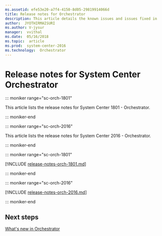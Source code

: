 ```yaml
---
ms.assetid: efe53e20-a7f4-4150-8d05-29819914066d
title: Release notes for Orchestrator
description: This article details the known issues and issues fixed in Orchestrator
author:  JYOTHIRMAISURI
ms.author: V-jysur
manager:  vvithal
ms.date:  05/16/2018
ms.topic:  article
ms.prod:  system-center-2016
ms.technology:  Orchestrator
---
```


# Release notes for System Center Orchestrator

::: moniker range="sc-orch-1801"

This article lists the release notes for System Center 1801 - Orchestrator.

::: moniker-end

::: moniker range="sc-orch-2016"

This article lists the release notes for System Center 2016 - Orchestrator.

::: moniker-end

::: moniker range="sc-orch-1801"

[!INCLUDE [release-notes-orch-1801.md](../includes/release-notes-orch-1801.md)]

::: moniker-end

::: moniker range="sc-orch-2016"

[!INCLUDE [release-notes-orch-2016.md](../includes/release-notes-orch-2016.md)]

::: moniker-end

## Next steps
[What's new in Orchestrator](../orchestrator/whats-new-1801.md)

